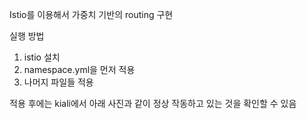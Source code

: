 Istio를 이용해서 가중치 기반의 routing 구현

실행 방법
1. istio 설치
2. namespace.yml을 먼저 적용
3. 나머지 파일들 적용

적용 후에는 kiali에서 아래 사진과 같이 정상 작동하고 있는 것을 확인할 수 있음
